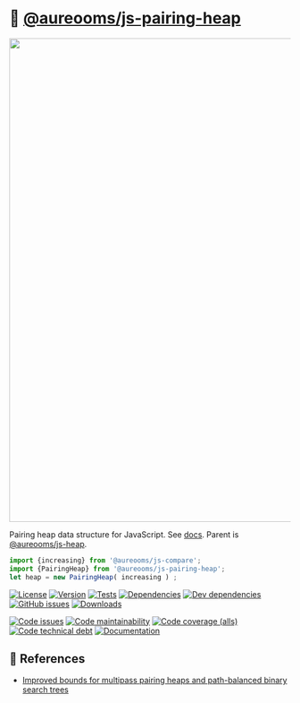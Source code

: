 :cherries: [@aureooms/js-pairing-heap](https://aureooms.github.io/js-pairing-heap)
==

<img src="https://cdn.rawgit.com/aureooms/js-pairing-heap/main/media/sketch.svg" width="864">

Pairing heap data structure for JavaScript.
See [docs](https://aureooms.github.io/js-pairing-heap/index.html).
Parent is [@aureooms/js-heap](https://github.com/aureooms/js-heap).

```js
import {increasing} from '@aureooms/js-compare';
import {PairingHeap} from '@aureooms/js-pairing-heap';
let heap = new PairingHeap( increasing ) ;
```

[![License](https://img.shields.io/github/license/aureooms/js-pairing-heap.svg)](https://raw.githubusercontent.com/aureooms/js-pairing-heap/main/LICENSE)
[![Version](https://img.shields.io/npm/v/@aureooms/js-pairing-heap.svg)](https://www.npmjs.org/package/@aureooms/js-pairing-heap)
[![Tests](https://img.shields.io/github/workflow/status/aureooms/js-pairing-heap/ci:test?event=push&label=tests)](https://github.com/aureooms/js-pairing-heap/actions/workflows/ci:test.yml?query=branch:main)
[![Dependencies](https://img.shields.io/david/aureooms/js-pairing-heap.svg)](https://david-dm.org/aureooms/js-pairing-heap)
[![Dev dependencies](https://img.shields.io/david/dev/aureooms/js-pairing-heap.svg)](https://david-dm.org/aureooms/js-pairing-heap?type=dev)
[![GitHub issues](https://img.shields.io/github/issues/aureooms/js-pairing-heap.svg)](https://github.com/aureooms/js-pairing-heap/issues)
[![Downloads](https://img.shields.io/npm/dm/@aureooms/js-pairing-heap.svg)](https://www.npmjs.org/package/@aureooms/js-pairing-heap)

[![Code issues](https://img.shields.io/codeclimate/issues/aureooms/js-pairing-heap.svg)](https://codeclimate.com/github/aureooms/js-pairing-heap/issues)
[![Code maintainability](https://img.shields.io/codeclimate/maintainability/aureooms/js-pairing-heap.svg)](https://codeclimate.com/github/aureooms/js-pairing-heap/trends/churn)
[![Code coverage (alls)](https://img.shields.io/coveralls/github/aureooms/js-pairing-heap/main.svg)](https://coveralls.io/r/aureooms/js-pairing-heap)
[![Code technical debt](https://img.shields.io/codeclimate/tech-debt/aureooms/js-pairing-heap.svg)](https://codeclimate.com/github/aureooms/js-pairing-heap/trends/technical_debt)
[![Documentation](https://aureooms.github.io/js-pairing-heap/badge.svg)](https://aureooms.github.io/js-pairing-heap/source.html)


## :scroll: References

  - [Improved bounds for multipass pairing heaps and path-balanced binary search trees](https://arxiv.org/abs/1806.08692)
